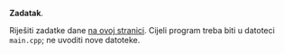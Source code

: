 **Zadatak**.
 
Riješiti zadatke dane [na ovoj stranici](./doc/zadatak.html).
Cijeli program treba biti u datoteci `main.cpp`; ne uvoditi nove datoteke.
 
